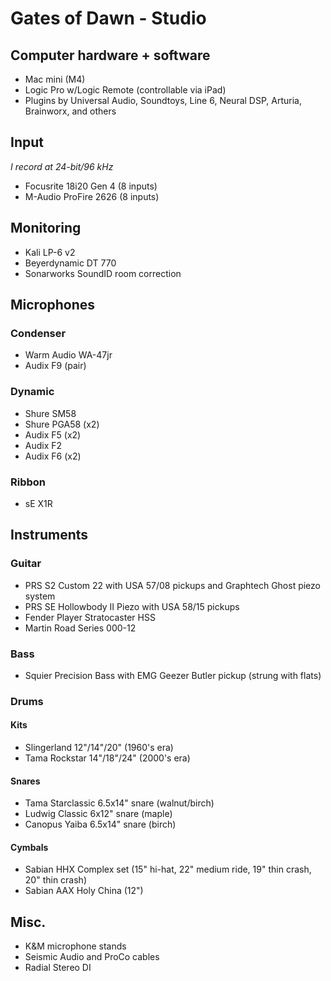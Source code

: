 # Gates of Dawn - Studio

## Computer hardware + software
- Mac mini (M4)
- Logic Pro w/Logic Remote (controllable via iPad)
- Plugins by Universal Audio, Soundtoys, Line 6, Neural DSP, Arturia, Brainworx, and others

## Input
_I record at 24-bit/96 kHz_
- Focusrite 18i20 Gen 4 (8 inputs)
- M-Audio ProFire 2626 (8 inputs)

## Monitoring
- Kali LP-6 v2
- Beyerdynamic DT 770
- Sonarworks SoundID room correction

## Microphones

### Condenser
- Warm Audio WA-47jr
- Audix F9 (pair)

### Dynamic
- Shure SM58
- Shure PGA58 (x2)
- Audix F5 (x2)
- Audix F2
- Audix F6 (x2)

### Ribbon
- sE X1R

## Instruments

### Guitar
- PRS S2 Custom 22 with USA 57/08 pickups and Graphtech Ghost piezo system
- PRS SE Hollowbody II Piezo with USA 58/15 pickups
- Fender Player Stratocaster HSS
- Martin Road Series 000-12

### Bass
- Squier Precision Bass with EMG Geezer Butler pickup (strung with flats)

### Drums

#### Kits
- Slingerland 12"/14"/20" (1960's era)
- Tama Rockstar 14"/18"/24" (2000's era)

#### Snares
- Tama Starclassic 6.5x14" snare (walnut/birch)
- Ludwig Classic 6x12" snare (maple)
- Canopus Yaiba 6.5x14" snare (birch)

#### Cymbals
- Sabian HHX Complex set (15" hi-hat, 22" medium ride, 19" thin crash, 20" thin crash)
- Sabian AAX Holy China (12")

## Misc.
- K&M microphone stands
- Seismic Audio and ProCo cables
- Radial Stereo DI
